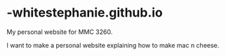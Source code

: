 -whitestephanie.github.io
=========================

My personal website for MMC 3260.

 I want to make a personal website explaining how to make mac n cheese.
